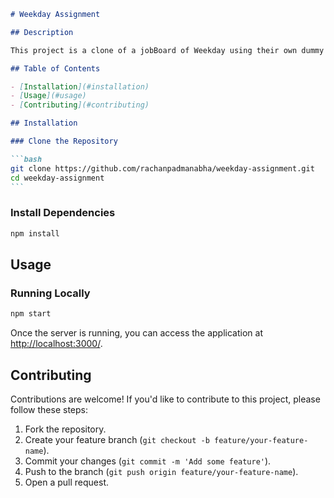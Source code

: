 ````markdown
# Weekday Assignment

## Description

This project is a clone of a jobBoard of Weekday using their own dummy JobList Api. It is hosted on [Weekday Assignment Website](https://weekday-assignment.web.app/). You can also find the source code on [GitHub](https://github.com/rachanpadmanabha/weekday-assignment).

## Table of Contents

- [Installation](#installation)
- [Usage](#usage)
- [Contributing](#contributing)

## Installation

### Clone the Repository

```bash
git clone https://github.com/rachanpadmanabha/weekday-assignment.git
cd weekday-assignment
```
````

### Install Dependencies

```bash
npm install
```

## Usage

### Running Locally

```bash
npm start
```

Once the server is running, you can access the application at [http://localhost:3000/](http://localhost:3000/).

## Contributing

Contributions are welcome! If you'd like to contribute to this project, please follow these steps:

1. Fork the repository.
2. Create your feature branch (`git checkout -b feature/your-feature-name`).
3. Commit your changes (`git commit -m 'Add some feature'`).
4. Push to the branch (`git push origin feature/your-feature-name`).
5. Open a pull request.

```

```

